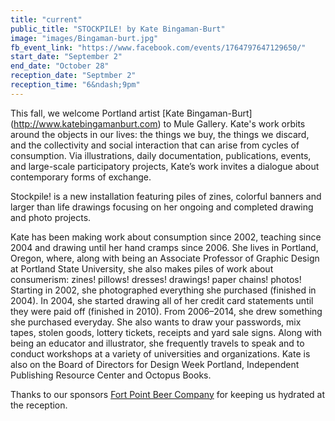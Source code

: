 ```yaml
---
title: "current"
public_title: "STOCKPILE! by Kate Bingaman-Burt"
image: "images/Bingaman-burt.jpg"
fb_event_link: "https://www.facebook.com/events/1764797647129650/"
start_date: "September 2"
end_date: "October 28"
reception_date: "Septmber 2"
reception_time: "6&ndash;9pm"
---
```


This fall, we welcome Portland artist [Kate Bingaman-Burt] (http://www.katebingamanburt.com) to Mule Gallery. Kate's work orbits around the objects in our lives: the things we buy, the things we discard, and the collectivity and social interaction that can arise from cycles of consumption. Via illustrations, daily documentation, publications, events, and large-scale participatory projects, Kate’s work invites a dialogue about contemporary forms of exchange.

Stockpile! is a new installation featuring piles of zines, colorful banners and larger than life drawings focusing on her ongoing and completed drawing and photo projects. 

Kate has been making work about consumption since 2002, teaching since 2004 and drawing until her hand cramps since 2006. She lives in Portland, Oregon, where, along with being an Associate Professor of Graphic Design at Portland State University, she also makes piles of work about consumerism: zines! pillows! dresses! drawings! paper chains! photos! Starting in 2002, she photographed everything she purchased (finished in 2004). In 2004, she started drawing all of her credit card statements until they were paid off (finished in 2010). From 2006–2014, she drew something she purchased everyday. She also wants to draw your passwords, mix tapes, stolen goods, lottery tickets, receipts and yard sale signs. Along with being an educator and illustrator, she frequently travels to speak and to conduct workshops at a variety of universities and organizations. Kate is also on the Board of Directors for Design Week Portland, Independent Publishing Resource Center and Octopus Books.

Thanks to our sponsors [Fort Point Beer Company](http://www.fortpointbeer.com/) for keeping us hydrated at the reception.
